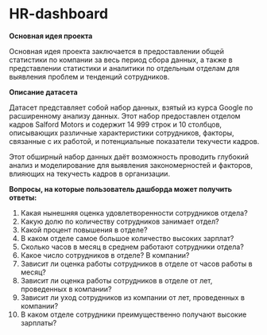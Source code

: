 # HR-dashboard
 
**Основная идея проекта**

Основная идея проекта заключается в предоставлении общей статистики по компании за весь период сбора данных, а также в представлении статистики и аналитики по отдельным отделам для выявления проблем и тенденций сотрудников.

**Описание датасета**

Датасет представляет собой набор данных, взятый из курса Google по расширенному анализу данных. Этот набор предоставлен отделом кадров Salford Motors и содержит 14 999 строк и 10 столбцов, описывающих различные характеристики сотрудников, факторы, связанные с их работой, и потенциальные показатели текучести кадров.

Этот обширный набор данных даёт возможность проводить глубокий анализ и моделирование для выявления закономерностей и факторов, влияющих на текучесть кадров в организации.

**Вопросы, на которые пользователь дашборда может получить ответы:**

1. Какая нынешняя оценка удовлетворенности сотрудников отдела?
2. Какую долю по количеству сотрудников занимает отдел?
3. Какой процент повышения в отделе?
4. В каком отделе самое большое количество высоких зарплат?
5. Сколько часов в месяц в среднем работают сотрудники отдела?
6. Какое число сотрудников в отделе? В компании?
7. Зависит ли оценка работы сотрудников в отделе от часов работы в месяц?
8. Зависит ли оценка работы сотрудников в отделе от лет, проведенных в компании?
9. Зависит ли уход сотрудников из компании от лет, проведенных в компании?
10. В каком отделе сотрудники преимущественно получают высокие зарплаты?

